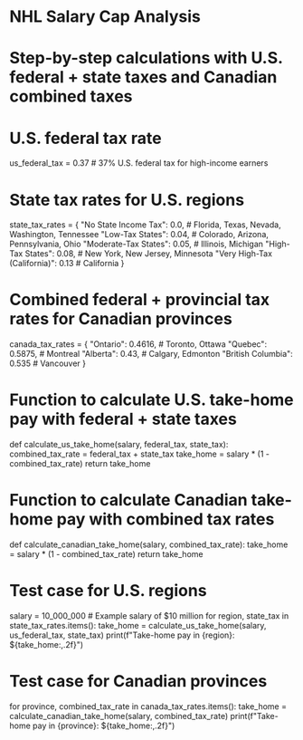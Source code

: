 # NHL Salary Cap Analysis
# Step-by-step calculations with U.S. federal + state taxes and Canadian combined taxes

# U.S. federal tax rate
us_federal_tax = 0.37  # 37% U.S. federal tax for high-income earners

# State tax rates for U.S. regions
state_tax_rates = {
    "No State Income Tax": 0.0,    # Florida, Texas, Nevada, Washington, Tennessee
    "Low-Tax States": 0.04,        # Colorado, Arizona, Pennsylvania, Ohio
    "Moderate-Tax States": 0.05,   # Illinois, Michigan
    "High-Tax States": 0.08,       # New York, New Jersey, Minnesota
    "Very High-Tax (California)": 0.13  # California
}

# Combined federal + provincial tax rates for Canadian provinces
canada_tax_rates = {
    "Ontario": 0.4616,     # Toronto, Ottawa
    "Quebec": 0.5875,      # Montreal
    "Alberta": 0.43,       # Calgary, Edmonton
    "British Columbia": 0.535  # Vancouver
}

# Function to calculate U.S. take-home pay with federal + state taxes
def calculate_us_take_home(salary, federal_tax, state_tax):
    combined_tax_rate = federal_tax + state_tax
    take_home = salary * (1 - combined_tax_rate)
    return take_home

# Function to calculate Canadian take-home pay with combined tax rates
def calculate_canadian_take_home(salary, combined_tax_rate):
    take_home = salary * (1 - combined_tax_rate)
    return take_home

# Test case for U.S. regions
salary = 10_000_000  # Example salary of $10 million
for region, state_tax in state_tax_rates.items():
    take_home = calculate_us_take_home(salary, us_federal_tax, state_tax)
    print(f"Take-home pay in {region}: ${take_home:,.2f}")

# Test case for Canadian provinces
for province, combined_tax_rate in canada_tax_rates.items():
    take_home = calculate_canadian_take_home(salary, combined_tax_rate)
    print(f"Take-home pay in {province}: ${take_home:,.2f}")
